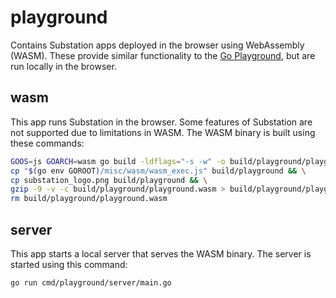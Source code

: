 # playground

Contains Substation apps deployed in the browser using WebAssembly (WASM). These provide similar functionality to the [Go Playground](https://go.dev/play/), but are run locally in the browser.

## wasm

This app runs Substation in the browser. Some features of Substation are not supported due to limitations in WASM. The WASM binary is built using these commands:

```sh
GOOS=js GOARCH=wasm go build -ldflags="-s -w" -o build/playground/playground.wasm cmd/playground/wasm/main.go && \
cp "$(go env GOROOT)/misc/wasm/wasm_exec.js" build/playground && \
cp substation_logo.png build/playground && \
gzip -9 -v -c build/playground/playground.wasm > build/playground/playground.wasm.gz && \
rm build/playground/playground.wasm
```

## server

This app starts a local server that serves the WASM binary. The server is started using this command:

```sh
go run cmd/playground/server/main.go
```
